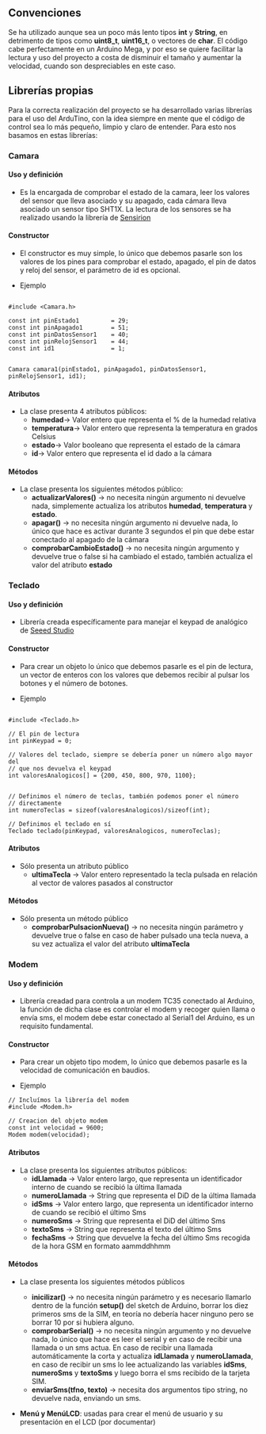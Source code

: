 ## Convenciones ##

Se ha utilizado aunque sea un poco más lento tipos **int** y **String**, en detrimento de tipos como **uint8\_t**, **uint16\_t**, o vectores de **char**. El código cabe perfectamente en un Arduino Mega, y por eso se quiere facilitar la lectura y uso del proyecto a costa de disminuir el tamaño y aumentar la velocidad, cuando son despreciables en este caso.

## Librerías propias ##

Para la correcta realización del proyecto se ha desarrollado varias librerías para el uso del ArduTino, con la idea siempre en mente que el código de control sea lo más pequeño, limpio y claro de entender. Para esto nos basamos en estas librerías:

### Camara ###

#### Uso y definición ####
  * Es la encargada de comprobar el estado de la camara, leer los valores del sensor que lleva asociado y su apagado, cada cámara lleva asociado un sensor tipo SHT1X. La lectura de los sensores se ha realizado usando la librería de [Sensirion](http://code.google.com/p/arms22/downloads/detail?name=Sensirion-arduino-100.zip&can=2&q=)

#### Constructor ####
  * El constructor es muy simple, lo único que debemos pasarle son los valores de los pines para comprobar el estado, apagado, el pin de datos y reloj del sensor, el parámetro de id es opcional.

  * Ejemplo
```

#include <Camara.h>

const int pinEstado1         = 29;
const int pinApagado1        = 51;
const int pinDatosSensor1    = 40;
const int pinRelojSensor1    = 44;
const int id1                = 1;


Camara camara1(pinEstado1, pinApagado1, pinDatosSensor1, pinRelojSensor1, id1);
```

#### Atributos ####
  * La clase presenta 4 atributos públicos:
    * **humedad**-> Valor entero que representa el % de la humedad relativa
    * **temperatura**-> Valor entero que representa la temperatura en grados Celsius
    * **estado**-> Valor booleano que representa el estado de la cámara
    * **id**-> Valor entero que representa el id dado a la cámara

#### Métodos ####
  * La clase presenta los siguientes métodos público:
    * **actualizarValores()** -> no necesita ningún argumento ni devuelve nada, simplemente actualiza los atributos **humedad**, **temperatura** y **estado**.
    * **apagar()** -> no necesita ningún argumento ni devuelve nada, lo único que hace es activar durante 3 segundos el pin que debe estar conectado al apagado de la cámara
    * **comprobarCambioEstado()** -> no necesita ningún argumento y devuelve true o false si ha cambiado el estado, también actualiza el valor del atributo **estado**

### Teclado ###

#### Uso y definición ####
  * Librería creada específicamente para manejar el keypad de analógico de [Seeed Studio](http://www.seeedstudio.com/depot/electronic-brick-adkey-module-p-500.html)

#### Constructor ####
  * Para crear un objeto lo único que debemos pasarle es el pin de lectura, un vector de enteros con los valores que debemos recibir al pulsar los botones y el número de botones.

  * Ejemplo
```

#include <Teclado.h>

// El pin de lectura
int pinKeypad = 0;

// Valores del teclado, siempre se debería poner un número algo mayor del
// que nos devuelva el keypad
int valoresAnalogicos[] = {200, 450, 800, 970, 1100};


// Definimos el número de teclas, también podemos poner el número
// directamente
int numeroTeclas = sizeof(valoresAnalogicos)/sizeof(int);

// Definimos el teclado en sí
Teclado teclado(pinKeypad, valoresAnalogicos, numeroTeclas);
```

#### Atributos ####
  * Sólo presenta un atributo público
    * **ultimaTecla** -> Valor entero representado la tecla pulsada en relación al vector de valores pasados al constructor

#### Métodos ####
  * Sólo presenta un método público
    * **comprobarPulsacionNueva()** -> no necesita ningún parámetro y devuelve true o false en caso de haber pulsado una tecla nueva, a su vez actualiza el valor del atributo **ultimaTecla**

### Modem ###

#### Uso y definición ####
  * Librería creadad para controla a un modem TC35 conectado al Arduino, la función de dicha clase es controlar el modem y recoger quien llama o envía sms, el modem debe estar conectado al Serial1 del Arduino, es un requisito fundamental.

#### Constructor ####
  * Para crear un objeto tipo modem, lo único que debemos pasarle es la velocidad de comunicación en baudios.

  * Ejemplo
```
// Incluímos la librería del modem
#include <Modem.h>

// Creacion del objeto modem
const int velocidad = 9600;
Modem modem(velocidad);
```

#### Atributos ####
  * La clase presenta los siguientes atributos públicos:
    * **idLlamada** -> Valor entero largo, que representa un identificador interno de cuando se recibió la última llamada
    * **numeroLlamada** -> String que representa el DiD de la última llamada
    * **idSms** -> Valor entero largo, que representa un identificador interno de cuando se recibió el último Sms
    * **numeroSms** -> String que representa el DiD del último Sms
    * **textoSms** -> String que representa el texto del último Sms
    * **fechaSms** -> String que devuelve la fecha del último Sms recogida de la hora GSM en formato aammddhhmm

#### Métodos ####
  * La clase presenta los siguientes métodos públicos
    * **inicilizar()** -> no necesita ningún parámetro y es necesario llamarlo dentro de la función **setup()** del sketch de Arduino, borrar los diez primeros sms de la SIM, en teoría no debería hacer ninguno pero se borrar 10 por si hubiera alguno.
    * **comprobarSerial()** -> no necesita ningún argumento y no devuelve nada, lo único que hace es leer el serial y en caso de recibir una llamada o un sms actua. En caso de recibir una llamada automáticamente la corta y actualiza **idLlamada** y **numeroLlamada**, en caso de recibir un sms lo lee actualizando las variables **idSms**, **numeroSms** y **textoSms** y luego borra el sms recibido de la tarjeta SIM.
    * **enviarSms(tfno, texto)** -> necesita dos argumentos tipo string, no devuelve nada, enviando un sms.


  * **Menú y MenúLCD**: usadas para crear el menú de usuario y su presentación en el LCD (por documentar)
